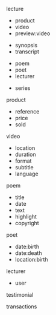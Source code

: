 lecture
* product
* video
* preview:video
- synopsis
- transcript
* poem
* poet
* lecturer
- series

product
- reference
- price 
- sold

video
- location
- duration
- format
- subtitle
- language

poem
- title
- date
- text
- highlight
- copyright

poet
- date:birth
- date:death
- location:birth

lecturer
* user

testimonial

transactions
